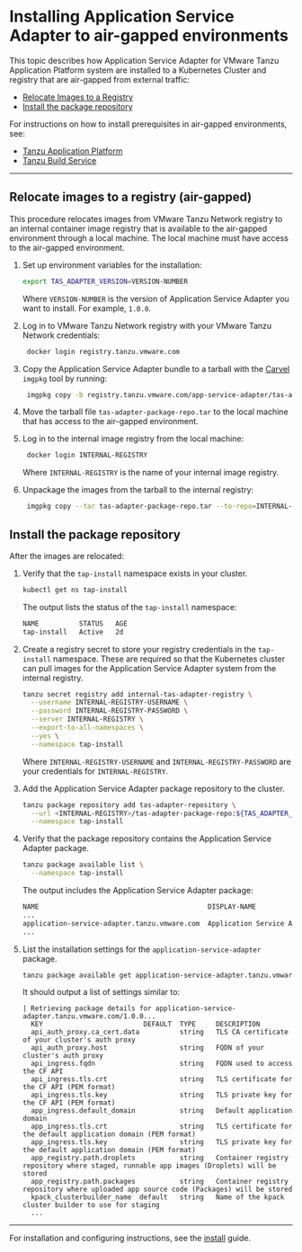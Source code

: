# Installing Application Service Adapter to air-gapped environments

This topic describes how Application Service Adapter for VMware Tanzu Application Platform system are installed to a Kubernetes Cluster and registry that are air-gapped from external traffic:

* [Relocate Images to a Registry](#relocate-images-to-registry)
* [Install the package repository](#install-package-repo)

For instructions on how to install prerequisites in air-gapped environments, see:

* [Tanzu Application Platform](https://docs.vmware.com/en/VMware-Tanzu-Application-Platform/1.5/tap/install-offline-intro.html)
* [Tanzu Build Service](https://docs.vmware.com/en/Tanzu-Build-Service/1.5/vmware-tanzu-build-service/GUID-installing-no-kapp.html#installation-to-air-gapped-environment)

----

## <a id="relocate-images-to-registry"></a>Relocate images to a registry (air-gapped)

This procedure relocates images from VMware Tanzu Network registry to an internal container image registry that is available to the air-gapped environment through a local machine.
The local machine must have access to the air-gapped environment.

1. Set up environment variables for the installation:

    ```bash
    export TAS_ADAPTER_VERSION=VERSION-NUMBER
    ```

    Where `VERSION-NUMBER` is the version of Application Service Adapter you want to install. For example, `1.0.0`.

2. Log in to VMware Tanzu Network registry with your VMware Tanzu Network credentials:
   ```bash
    docker login registry.tanzu.vmware.com
   ```

3. Copy the Application Service Adapter bundle to a tarball with the [Carvel](https://carvel.dev/imgpkg/) `imgpkg` tool by running:
   ```bash
    imgpkg copy -b registry.tanzu.vmware.com/app-service-adapter/tas-adapter-package-repo:${TAS_ADAPTER_VERSION} --to-tar tas-adapter-package-repo.tar
   ```
4. Move the tarball file `tas-adapter-package-repo.tar` to the local machine that has access to the air-gapped environment.

5. Log in to the internal image registry from the local machine:

   ```bash
    docker login INTERNAL-REGISTRY
   ```

   Where `INTERNAL-REGISTRY` is the name of your internal image registry.

6. Unpackage the images from the tarball to the internal registry:

   ```bash
    imgpkg copy --tar tas-adapter-package-repo.tar --to-repo=INTERNAL-REGISTRY /tas-adapter-package-repo
   ```

## <a id="install-package-repo"></a>Install the package repository

After the images are relocated:

1. Verify that the `tap-install` namespace exists in your cluster.

    ```bash
    kubectl get ns tap-install
    ```

    The output lists the status of the `tap-install` namespace:

    ```bash
    NAME          STATUS   AGE
    tap-install   Active   2d
    ```

2. Create a registry secret to store your registry credentials in the `tap-install` namespace. These are required so that the Kubernetes cluster can pull images for the Application Service Adapter system from the internal registry.

    ```bash
    tanzu secret registry add internal-tas-adapter-registry \
      --username INTERNAL-REGISTRY-USERNAME \
      --password INTERNAL-REGISTRY-PASSWORD \
      --server INTERNAL-REGISTRY \
      --export-to-all-namespaces \
      --yes \
      --namespace tap-install
    ```

   Where `INTERNAL-REGISTRY-USERNAME` and `INTERNAL-REGISTRY-PASSWORD` are your credentials for `INTERNAL-REGISTRY`.

3. Add the Application Service Adapter package repository to the cluster.

    ```bash
    tanzu package repository add tas-adapter-repository \
      --url <INTERNAL-REGISTRY>/tas-adapter-package-repo:${TAS_ADAPTER_VERSION} \
      --namespace tap-install
    ```

4. Verify that the package repository contains the Application Service Adapter package.

    ```bash
    tanzu package available list \
      --namespace tap-install
    ```

   The output includes the Application Service Adapter package:

    ```bash
    NAME                                          DISPLAY-NAME                 SHORT-DESCRIPTION                                                   LATEST-VERSION
    ...
    application-service-adapter.tanzu.vmware.com  Application Service Adapter  Application Service Adapter for VMware Tanzu Application Platform  1.0.0
    ...
    ```

5. List the installation settings for the `application-service-adapter` package.

    ```bash
    tanzu package available get application-service-adapter.tanzu.vmware.com/${TAS_ADAPTER_VERSION} --values-schema --namespace tap-install
    ```

   It should output a list of settings similar to:

    ```
    | Retrieving package details for application-service-adapter.tanzu.vmware.com/1.0.0...
      KEY                         DEFAULT  TYPE     DESCRIPTION
      api_auth_proxy.ca_cert.data          string   TLS CA certificate of your cluster's auth proxy
      api_auth_proxy.host                  string   FQDN of your cluster's auth proxy
      api_ingress.fqdn                     string   FQDN used to access the CF API
      api_ingress.tls.crt                  string   TLS certificate for the CF API (PEM format)
      api_ingress.tls.key                  string   TLS private key for the CF API (PEM format)
      app_ingress.default_domain           string   Default application domain
      app_ingress.tls.crt                  string   TLS certificate for the default application domain (PEM format)
      app_ingress.tls.key                  string   TLS private key for the default application domain (PEM format)
      app_registry.path.droplets           string   Container registry repository where staged, runnable app images (Droplets) will be stored
      app_registry.path.packages           string   Container registry repository where uploaded app source code (Packages) will be stored
      kpack_clusterbuilder_name  default   string   Name of the kpack cluster builder to use for staging
      ...
    ```

---

For installation and configuring instructions, see the [install](install.md) guide.
